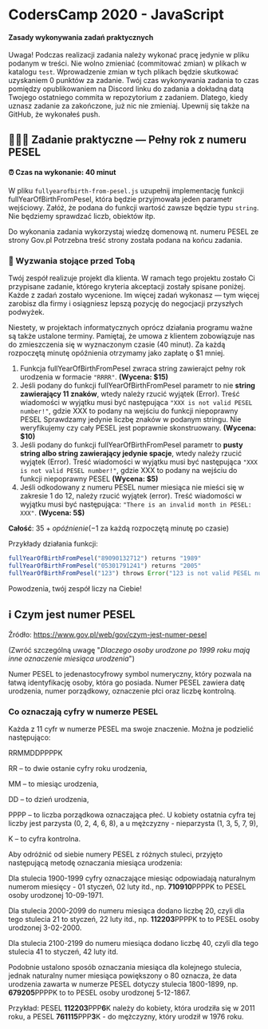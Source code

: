 # CodersCamp 2020 - JavaScript

#### Zasady wykonywania zadań praktycznych

Uwaga! Podczas realizacji zadania należy wykonać pracę jedynie w pliku podanym w treści.
Nie wolno zmieniać (commitować zmian) w plikach w katalogu `test`.
Wprowadzenie zmian w tych plikach będzie skutkować uzyskaniem 0 punktów za zadanie.
Twój czas wykonywania zadania to czas pomiędzy opublikowaniem na Discord linku do zadania a dokładną datą Twojego ostatniego commita w repozytorium z zadaniem.
Dlatego, kiedy uznasz zadanie za zakończone, już nic nie zmieniaj. Upewnij się także na GitHub, że wykonałeś push.

## 🧑‍🤝‍🧑 Zadanie praktyczne — Pełny rok z numeru PESEL

#### ⏰ Czas na wykonanie: 40 minut

W pliku `fullyearofbirth-from-pesel.js` uzupełnij implementację funkcji fullYearOfBirthFromPesel,
która będzie przyjmowała jeden parametr wejściowy.
Załóż, że podana do funkcji wartość zawsze będzie typu `string`.
Nie będziemy sprawdzać liczb, obiektów itp.

Do wykonania zadania wykorzystaj wiedzę domenową nt. numeru PESEL ze strony Gov.pl
Potrzebna treść strony została podana na końcu zadania.

### 🚀 Wyzwania stojące przed Tobą

Twój zespół realizuje projekt dla klienta.
W ramach tego projektu zostało Ci przypisane zadanie, którego kryteria akceptacji zostały spisane poniżej.
Każde z zadań zostało wycenione.
Im więcej zadań wykonasz — tym więcej zarobisz dla firmy i osiągniesz lepszą pozycję do negocjacji przyszłych podwyżek.

Niestety, w projektach informatycznych oprócz działania programu ważne są także ustalone terminy.
Pamiętaj, że umowa z klientem zobowiązuje nas do zmieszczenia się w wyznaczonym czasie (40 minut).
Za każdą rozpoczętą minutę opóźnienia otrzymamy jako zapłatę o $1 mniej.

1. Funkcja fullYearOfBirthFromPesel zwraca string zawierajct pełny rok urodzenia w formacie `"RRRR"`. **(Wycena: $15)**
2. Jeśli podany do funkcji fullYearOfBirthFromPesel parametr to nie **string zawierający 11 znaków**, wtedy należy rzucić wyjątek (Error).
   Treść wiadomości w wyjątku musi być następująca `"XXX is not valid PESEL number!"`, gdzie XXX to podany na wejściu do funkcji niepoprawny PESEL
   Sprawdzamy jedynie liczbę znaków w podanym stringu. Nie weryfikujemy czy cały PESEL jest poprawnie skonstruowany.
   **(Wycena: $10)**
3. Jeśli podany do funkcji fullYearOfBirthFromPesel parametr to **pusty string albo string zawierający jedynie spacje**, wtedy należy rzucić wyjątek (Error).
   Treść wiadomości w wyjątku musi być następująca `"XXX is not valid PESEL number!"`, gdzie XXX to podany na wejściu do funkcji niepoprawny PESEL
   **(Wycena: $5)**
4. Jeśli odkodowany z numeru PESEL numer miesiąca nie mieści się w zakresie 1 do 12, należy rzucić wyjątek (error).
   Treść wiadomości w wyjątku musi być następująca: `"There is an invalid month in PESEL: XXX"`. **(Wycena: 5$)**

**Całość**: $35 + opóźnienie (-$1 za każdą rozpoczętą minutę po czasie)

Przykłady działania funkcji:

```js
fullYearOfBirthFromPesel("89090132712") returns "1989"
fullYearOfBirthFromPesel("05301791241") returns "2005"
fullYearOfBirthFromPesel("123") throws Error("123 is not valid PESEL number!")
```

Powodzenia, twój zespół liczy na Ciebie!

## ℹ️ Czym jest numer PESEL

Źródło: https://www.gov.pl/web/gov/czym-jest-numer-pesel

(Zwróć szczególną uwagę "_Dlaczego osoby urodzone po 1999 roku mają inne oznaczenie miesiąca urodzenia_")

Numer PESEL to jedenastocyfrowy symbol numeryczny,
który pozwala na łatwą identyfikację osoby, która go posiada.
Numer PESEL zawiera datę urodzenia, numer porządkowy, oznaczenie płci oraz liczbę kontrolną.

### Co oznaczają cyfry w numerze PESEL

Każda z 11 cyfr w numerze PESEL ma swoje znaczenie. Można je podzielić następująco:

RRMMDDPPPPK

RR – to dwie ostanie cyfry roku urodzenia,

MM – to miesiąc urodzenia,

DD – to dzień urodzenia,

PPPP – to liczba porządkowa oznaczająca płeć.
U kobiety ostatnia cyfra tej liczby jest parzysta (0, 2, 4, 6, 8),
a u mężczyzny - nieparzysta (1, 3, 5, 7, 9),

K – to cyfra kontrolna.

Aby odróżnić od siebie numery PESEL z różnych stuleci, przyjęto następującą metodę oznaczania miesiąca urodzenia:

Dla stulecia 1900-1999 cyfry oznaczające miesiąc odpowiadają naturalnym numerom miesięcy - 01 styczeń, 02 luty itd.,
np. **710910**PPPPK to PESEL osoby urodzonej 10-09-1971.

Dla stulecia 2000-2099 do numeru miesiąca dodano liczbę 20, czyli dla tego stulecia 21 to styczeń, 22 luty itd.,
np. **112203**PPPPK to to PESEL osoby urodzonej 3-02-2000.

Dla stulecia 2100-2199 do numeru miesiąca dodano liczbę 40, czyli dla tego stulecia 41 to styczeń, 42 luty itd.

Podobnie ustalono sposób oznaczania miesiąca dla kolejnego stulecia, jednak naturalny numer miesiąca powiększony o 80
oznacza, że data urodzenia zawarta w numerze PESEL dotyczy stulecia 1800-1899,
np. **679205**PPPPK to to PESEL osoby urodzonej 5-12-1867.

Przykład: PESEL **112203**PPP**6**K należy do kobiety,
która urodziła się w 2011 roku,
a PESEL **761115**PPP**3**K - do mężczyzny,
który urodził w 1976 roku.
